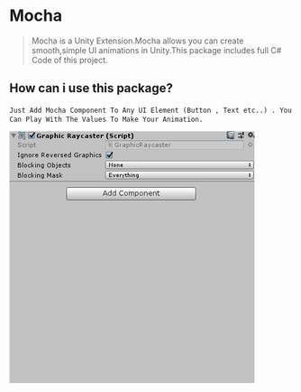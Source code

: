 # Mocha
>  Mocha is a Unity Extension.Mocha allows you can create smooth,simple UI animations in Unity.This package includes full C# Code of this project.

## How can i use this package?

``` 
Just Add Mocha Component To Any UI Element (Button , Text etc..) . You Can Play With The Values To Make Your Animation.
```  
![](mochaInt.gif)
